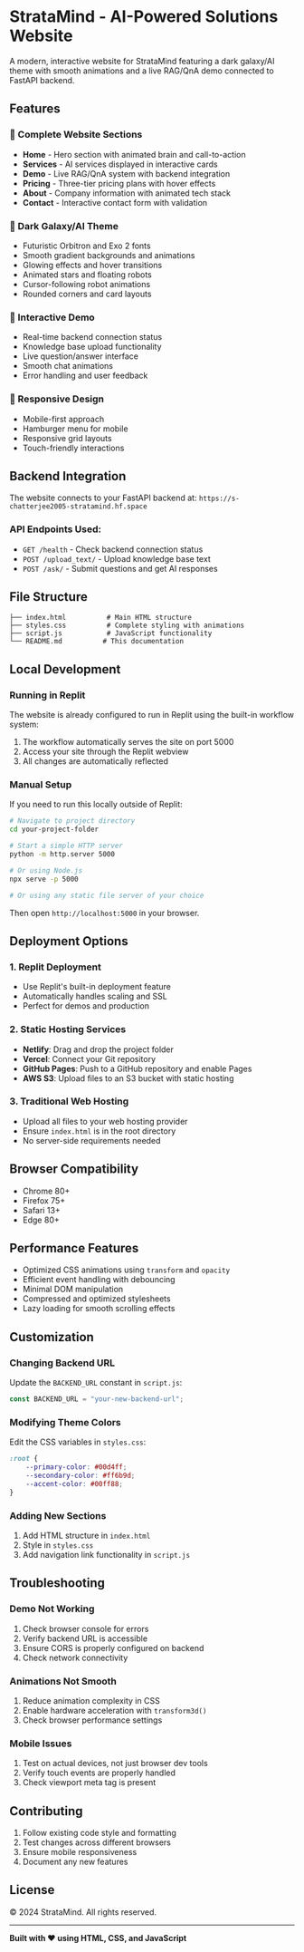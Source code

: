 # StrataMind - AI-Powered Solutions Website

A modern, interactive website for StrataMind featuring a dark galaxy/AI theme with smooth animations and a live RAG/QnA demo connected to FastAPI backend.

## Features

### 🌟 Complete Website Sections
- **Home** - Hero section with animated brain and call-to-action
- **Services** - AI services displayed in interactive cards
- **Demo** - Live RAG/QnA system with backend integration
- **Pricing** - Three-tier pricing plans with hover effects
- **About** - Company information with animated tech stack
- **Contact** - Interactive contact form with validation

### 🎨 Dark Galaxy/AI Theme
- Futuristic Orbitron and Exo 2 fonts
- Smooth gradient backgrounds and animations
- Glowing effects and hover transitions
- Animated stars and floating robots
- Cursor-following robot animations
- Rounded corners and card layouts

### 🤖 Interactive Demo
- Real-time backend connection status
- Knowledge base upload functionality
- Live question/answer interface
- Smooth chat animations
- Error handling and user feedback

### 📱 Responsive Design
- Mobile-first approach
- Hamburger menu for mobile
- Responsive grid layouts
- Touch-friendly interactions

## Backend Integration

The website connects to your FastAPI backend at: `https://s-chatterjee2005-stratamind.hf.space`

### API Endpoints Used:
- `GET /health` - Check backend connection status
- `POST /upload_text/` - Upload knowledge base text
- `POST /ask/` - Submit questions and get AI responses

## File Structure

```
├── index.html          # Main HTML structure
├── styles.css          # Complete styling with animations
├── script.js           # JavaScript functionality
└── README.md          # This documentation
```

## Local Development

### Running in Replit
The website is already configured to run in Replit using the built-in workflow system:

1. The workflow automatically serves the site on port 5000
2. Access your site through the Replit webview
3. All changes are automatically reflected

### Manual Setup
If you need to run this locally outside of Replit:

```bash
# Navigate to project directory
cd your-project-folder

# Start a simple HTTP server
python -m http.server 5000

# Or using Node.js
npx serve -p 5000

# Or using any static file server of your choice
```

Then open `http://localhost:5000` in your browser.

## Deployment Options

### 1. Replit Deployment
- Use Replit's built-in deployment feature
- Automatically handles scaling and SSL
- Perfect for demos and production

### 2. Static Hosting Services
- **Netlify**: Drag and drop the project folder
- **Vercel**: Connect your Git repository
- **GitHub Pages**: Push to a GitHub repository and enable Pages
- **AWS S3**: Upload files to an S3 bucket with static hosting

### 3. Traditional Web Hosting
- Upload all files to your web hosting provider
- Ensure `index.html` is in the root directory
- No server-side requirements needed

## Browser Compatibility

- Chrome 80+
- Firefox 75+
- Safari 13+
- Edge 80+

## Performance Features

- Optimized CSS animations using `transform` and `opacity`
- Efficient event handling with debouncing
- Minimal DOM manipulation
- Compressed and optimized stylesheets
- Lazy loading for smooth scrolling effects

## Customization

### Changing Backend URL
Update the `BACKEND_URL` constant in `script.js`:

```javascript
const BACKEND_URL = "your-new-backend-url";
```

### Modifying Theme Colors
Edit the CSS variables in `styles.css`:

```css
:root {
    --primary-color: #00d4ff;
    --secondary-color: #ff6b9d;
    --accent-color: #00ff88;
}
```

### Adding New Sections
1. Add HTML structure in `index.html`
2. Style in `styles.css`
3. Add navigation link functionality in `script.js`

## Troubleshooting

### Demo Not Working
1. Check browser console for errors
2. Verify backend URL is accessible
3. Ensure CORS is properly configured on backend
4. Check network connectivity

### Animations Not Smooth
1. Reduce animation complexity in CSS
2. Enable hardware acceleration with `transform3d()`
3. Check browser performance settings

### Mobile Issues
1. Test on actual devices, not just browser dev tools
2. Verify touch events are properly handled
3. Check viewport meta tag is present

## Contributing

1. Follow existing code style and formatting
2. Test changes across different browsers
3. Ensure mobile responsiveness
4. Document any new features

## License

© 2024 StrataMind. All rights reserved.

---

**Built with ❤️ using HTML, CSS, and JavaScript**